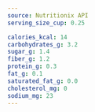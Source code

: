 ```yaml
---
source: Nutritionix API
serving_size_cup: 0.25

calories_kcal: 14
carbohydrates_g: 3.2
sugar_g: 1.4
fiber_g: 1.2
protein_g: 0.3
fat_g: 0.1
saturated_fat_g: 0.0
cholesterol_mg: 0
sodium_mg: 23
---
```


